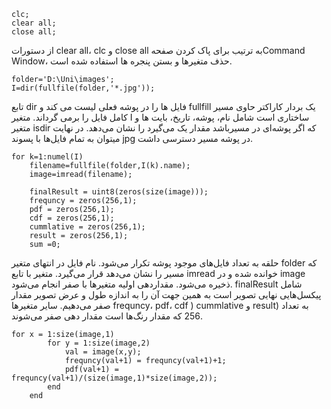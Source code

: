 ```
clc;
clear all;
close all;
```
از دستورات clear all، clc و close all  به ترتیب برای پاک کردن صفحهCommand Window، حذف متغیرها و بستن پنجره ها استفاده شده است.
```
folder='D:\Uni\images';
I=dir(fullfile(folder,'*.jpg'));
```
تابع dir فایل ها را در پوشه فعلی لیست می کند و fullfill یک بردار کاراکتر حاوی مسیر کامل فایل را برمی گرداند. متغیر I  ساختاری است شامل نام، پوشه، تاریخ،  بایت ها و متغیر isdir که اگر پوشه‌ای در مسیرباشد مقدار یک می‌گیرد را نشان می‌دهد. در نهایت میتوان به تمام فایل‌ها با پسوند jpg در پوشه مسیر دسترسی داشت.
```
for k=1:numel(I)
    filename=fullfile(folder,I(k).name);
    image=imread(filename);
     
    finalResult = uint8(zeros(size(image)));
    frequncy = zeros(256,1);
    pdf = zeros(256,1);
    cdf = zeros(256,1);
    cummlative = zeros(256,1);
    result = zeros(256,1);
    sum =0;
```
حلقه به تعداد فایل‌های موجود پوشه تکرار می‌شود. نام فایل در انتهای متغیر folder که مسیر را نشان می‌دهد قرار می‌گیرد. متغیر با تابع imread خوانده شده و در image ذخیره می‌شود. مقداردهی اولیه متغیرها با صفر انجام می‌شود. finalResult شامل پیکسل‌هایی نهایی تصویر است به همین جهت آن را به اندازه طول و عرض تصویر مقدار صفر می‌دهیم. سایر متغیرها frequncy، pdf، cdf ) cummlative  و result) به تعداد 256 که مقدار رنگ‌ها است مقدار دهی صفر می‌شوند.
```
for x = 1:size(image,1)
        for y = 1:size(image,2)
            val = image(x,y);
            frequncy(val+1) = frequncy(val+1)+1;
            pdf(val+1) = frequncy(val+1)/(size(image,1)*size(image,2));
        end
    end
```
